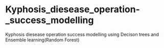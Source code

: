 # Kyphosis_diesease_operation-_success_modelling
Kyphosis diesease operation  success modelling using Decison trees and Ensemble learning(Random Forest)
